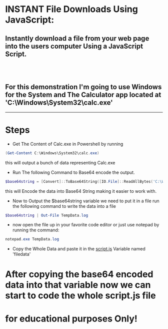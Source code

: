 # INSTANT File Downloads Using JavaScript:
## Instantly download a file from your web page into the users computer Using a JavaScript Script.
<br />
<br />

## For this demonstration I'm going to use Windows for the System and The Calculator app located at 'C:\Windows\System32\calc.exe'


---

# Steps
* Get The Content of Calc.exe in Powershell by running 
```powershell
(Get-Content C:\Windows\System32\calc.exe)
```
this will output a bunch of data representing Calc.exe

* Run The following Command to Base64 encode the output.
```powershell
$base64string = [Convert]::ToBase64String([IO.File]::ReadAllBytes('C:\Windows\System32\calc.exe'))
```
this will Encode the data into Base64 String making it easier to work with.

* Now to Output the $base64string variable we need to put it in a file run the following command to write the data into a file
```powershell
$base64string | Out-File TempData.log
```
* now open the file up in your favorite code editor or just use notepad by running the command:
```powershell
notepad.exe TempData.log
```
* Copy the Whole Data and paste it in the [script.js](script.js) Variable named 'filedata'


# After copying the base64 encoded data into that variable now we can start to code the whole script.js file

# **for educational purposes Only!**
